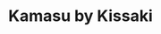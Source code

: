 ---
layout: place
title: "Kamasu by Kissaki"
permalink: /new-york/new-york/kamasu-by-kissaki.html
stateAbbr: NY
stateName: New York
cityName: New York
seo:
  name: "Kamasu by Kissaki"
  type: Restaurant
  links: null
description: "Kamasu by Kissaki serves delicious sushi in New York, New York. Try fresh Japanese dishes for a great dining experience. Available for takeout, delivery, lunch, and dinner."
place_id: ChIJVU9-Q5JZwokR6OX1_pbtH9M
photos:
  - name: >-
      places/ChIJVU9-Q5JZwokR6OX1_pbtH9M/photos/AeeoHcJMockeIzRgjxDMnaVTydTMp-2SNBwPf4h23FnLrWxoFI5FJ5ZFI-AzjUGom72Q3Gkb7AD3fZMNz3KNycvSZmQVc027B5Wn91nQdfCl43XPHkrx4Y5MNF5rrx8cGLy_H9ecDaRZGszVvNTbKC20BdmjV_gtkwDROzUBISXlxM8q6s9_g2Hc62zb6y0ErB4XPOhzFQiNET4qLBRJXV75oAbtWGOirnbALqZNIjx6HoxbiWfgRzSS7zL5m2y2WuhsKNeFONjuU0K0hKjT9rva32RthmGBqrVj2BVpBuKNLFR5ZQ
    widthPx: 4800
    heightPx: 3200
    authorAttributions:
      - displayName: Kamasu by Kissaki
        uri: https://maps.google.com/maps/contrib/103381782180057655167
        photoUri: >-
          https://lh3.googleusercontent.com/a-/ALV-UjX4uYidwgiKMRnVqP6j3uve1l-z-INWwIruaSodsHE3_LmcbUo=s100-p-k-no-mo
    flagContentUri: >-
      https://www.google.com/local/imagery/report/?cb_client=maps_api_places.places_api&image_key=!1e10!2sAF1QipMVuxSuebOgHN_CBZNzGlZN8xku2qC-AbzpNNPD&hl=en-US
    googleMapsUri: >-
      https://www.google.com/maps/place//data=!3m4!1e2!3m2!1sAF1QipMVuxSuebOgHN_CBZNzGlZN8xku2qC-AbzpNNPD!2e10!4m2!3m1!1s0x89c25992437e4f55:0xd31fed96fef5e5e8
  - name: >-
      places/ChIJVU9-Q5JZwokR6OX1_pbtH9M/photos/AeeoHcLFwhLDTQeJ6HpWuBwei2k0uLxr2rqAkiCPN5wQQskiWW1uHVjz2ujsfyBkAGnuljoa2okYOnPPoJgFVpqvKHO2Hgudxaur9RUxaE7Z-HsavAThiAXvb_4UpJJcXpd0wznAR63OL0PFJhyCMnlUdCgbWygaiOPPryqnTbh6QQVZoOMHDdjjhsih38MUxITHF5w0exj0tI6OAxsW59QLvUGWcD9J6YTe5QqRTXNhqZmPuPtIqC9TogHTRjGnfkyaT30DshFm4notUbaWM1Sp0hZ4cH3fmdoT0KNRKs5DlqFdIFzPdqgKtiH_lQ29rOyiem6CuUdsUQuptF2S_A0xk__b5vhFVOeRtN1ZWzhpPKFrvLdkM8YjdvNe-WOGz4TCmtgxsbImRIBCUgTIZnNkbCTP6EF4RuFQyNyS-VKOTj0jdDHwG8ZucNPTDx-6qnmD
    widthPx: 4080
    heightPx: 3072
    authorAttributions:
      - displayName: Marco Manfroi
        uri: https://maps.google.com/maps/contrib/117471998707323335572
        photoUri: >-
          https://lh3.googleusercontent.com/a-/ALV-UjVC7V0CMA6SPgSnkgmbOLQWfIvk1DjXyjdl3SRz15LuEWLXe42dNg=s100-p-k-no-mo
    flagContentUri: >-
      https://www.google.com/local/imagery/report/?cb_client=maps_api_places.places_api&image_key=!1e10!2sCIABIhAA3ilWKg73W2f15n4AAlR_&hl=en-US
    googleMapsUri: >-
      https://www.google.com/maps/place//data=!3m4!1e2!3m2!1sCIABIhAA3ilWKg73W2f15n4AAlR_!2e10!4m2!3m1!1s0x89c25992437e4f55:0xd31fed96fef5e5e8
  - name: >-
      places/ChIJVU9-Q5JZwokR6OX1_pbtH9M/photos/AeeoHcJCVTiOCDsrJrtb1qz8FMvkpehwW4KEeetgFqkmaSXLsT3aYaiBRrLAYHSP7BasF5mExQFBxTT7WmqSt9nnRdRhJ4M_SQvwLGtkP9c6o-rQFtrUUnQsGPDUk7ZhTAGpmo5kSwIfWx7OTxre9eSJucQ2BdZBuT2PVc2VE02NxHsxLtY6J4LWLcgu7SMw4AQhJp-w9H16QmXeG9sh4KMIm9hyEZPrbTk8z4fbF8gmIuYPBkdAGAEBGdKY6qY-GBsZd5b_0nnRKQiybezUHb7TFK7kYPCRSnYnCZDZqKv10roXNg
    widthPx: 3200
    heightPx: 4800
    authorAttributions:
      - displayName: Kamasu by Kissaki
        uri: https://maps.google.com/maps/contrib/103381782180057655167
        photoUri: >-
          https://lh3.googleusercontent.com/a-/ALV-UjX4uYidwgiKMRnVqP6j3uve1l-z-INWwIruaSodsHE3_LmcbUo=s100-p-k-no-mo
    flagContentUri: >-
      https://www.google.com/local/imagery/report/?cb_client=maps_api_places.places_api&image_key=!1e10!2sAF1QipN009ODnFnaLQP25fUb6ocnSvk5NwKxH7t4Ai5v&hl=en-US
    googleMapsUri: >-
      https://www.google.com/maps/place//data=!3m4!1e2!3m2!1sAF1QipN009ODnFnaLQP25fUb6ocnSvk5NwKxH7t4Ai5v!2e10!4m2!3m1!1s0x89c25992437e4f55:0xd31fed96fef5e5e8
  - name: >-
      places/ChIJVU9-Q5JZwokR6OX1_pbtH9M/photos/AeeoHcLtN-Uw6_O8hRJbZc0ZFoKaqykn0NGKigJ7mYtf_XRxiSGJDjAhc5NG-LQpjIZ_3Y-AAbfWr8BLLYu9fevGOFvmAr1ISjAN7fpzW40Ylc8OgV-CAbp8OSTGuckfb23nIPqG_dwElEjC4FgcMm60KVcfpSbNk0gDLnf-ayHqGoGhoDvMVVsrQM2meU9F0DGJErGK6ew-q4Fd3q5C-i7C1M8hD4zaJOWvZh-XCuWeMF7HpvfTr86zoh2FbuT2HeLXgrbBEZRazTaBKd4ad6gCmHXJCnFgIWhQaIpnHBYxx3B3Lw
    widthPx: 4800
    heightPx: 3200
    authorAttributions:
      - displayName: Kamasu by Kissaki
        uri: https://maps.google.com/maps/contrib/103381782180057655167
        photoUri: >-
          https://lh3.googleusercontent.com/a-/ALV-UjX4uYidwgiKMRnVqP6j3uve1l-z-INWwIruaSodsHE3_LmcbUo=s100-p-k-no-mo
    flagContentUri: >-
      https://www.google.com/local/imagery/report/?cb_client=maps_api_places.places_api&image_key=!1e10!2sAF1QipNoPF9HrF-YJi2hcq40lToENe0RpjdvxCf9V_S4&hl=en-US
    googleMapsUri: >-
      https://www.google.com/maps/place//data=!3m4!1e2!3m2!1sAF1QipNoPF9HrF-YJi2hcq40lToENe0RpjdvxCf9V_S4!2e10!4m2!3m1!1s0x89c25992437e4f55:0xd31fed96fef5e5e8
  - name: >-
      places/ChIJVU9-Q5JZwokR6OX1_pbtH9M/photos/AeeoHcLwRSJV626M2WLPBi-DdkoLj4Sz-AyWS2deyPXsroCn44D_QR2pIodCeZnJYecvPBTeWEH7rTKcZDxAhzmk-iwvwsdLc8OwEOQdAbfbgKuVus6Unr65OpLKGnUzcn2YobfWMO9RMI-82qXuATxu2RakonjqE12cdHeu4bpGa3ueJXmSyO60LfEbOrp8bUA3se-LFuLJbMwr9Io-M5Gdbnjrzmv1wywxL86tiiHYWdYGxq34QfoN18W1MffMETAFkejFnRVkA6pSzc5JZwe7p2lYyLUS4mKWrG318wg1jzRYzEZw575HJuvk2BfpsmV2clB30P3qZXa0UEKI8VWRiJu2UoKI8Lxmq8DB_zGY0VkTRb8Cl2nhav42_nM1TuPq20KJqmz7iK07BctvlQWE647MHH30HnPdS1ir9g_HfDQibon4
    widthPx: 3024
    heightPx: 4032
    authorAttributions:
      - displayName: Blue Chen
        uri: https://maps.google.com/maps/contrib/110212155962071851399
        photoUri: >-
          https://lh3.googleusercontent.com/a-/ALV-UjXSPVhiCS7DSysHDDR3dSbEYRuDSc8omFisKj65ywXBNIgYEMZb=s100-p-k-no-mo
    flagContentUri: >-
      https://www.google.com/local/imagery/report/?cb_client=maps_api_places.places_api&image_key=!1e10!2sCIHM0ogKEICAgIDHoJyElwE&hl=en-US
    googleMapsUri: >-
      https://www.google.com/maps/place//data=!3m4!1e2!3m2!1sCIHM0ogKEICAgIDHoJyElwE!2e10!4m2!3m1!1s0x89c25992437e4f55:0xd31fed96fef5e5e8
  - name: >-
      places/ChIJVU9-Q5JZwokR6OX1_pbtH9M/photos/AeeoHcJO6nVtYmAf4gHhGPEX_ONKVqLZYXXl1ZzHmmI_N1p-5MeMnsEdWw7tarAVBL4PhQ9tpkZQqFEK397WqH4_5FjMm24GdsRVyQ6YncNEi5KvSkgj91RdCLH8qWb2U444sBjbOA3FY0dq2dmkOPbMC7n2cQIGBUfAnQRWIkKrZ74m_CXjycnUGO5yy3Ut05FQJEUHVHGbhjLiGPFhnqsQzRtrdGi2f31Cvumr8ulP-5wHFHchfHBx8prvEcTJI0rP2CkVEsAg22BbJFQV9xAbYI6ZG3fqoKoMXBRLC1yPn7GWCJIDlPzhZ8IBmlP7gVTrIdTAn3jHq0dRCyh8IddGA_8PRu298oPcBazCxKuqkBnqqpjYYRkotUkJX37r1gmo0eXGO4opFDxkke0mayuZ87o4WFR07FGbBt31QaYGBtXvJQM
    widthPx: 3072
    heightPx: 4080
    authorAttributions:
      - displayName: iVes Winzy (Williams)
        uri: https://maps.google.com/maps/contrib/106318964416026982542
        photoUri: >-
          https://lh3.googleusercontent.com/a-/ALV-UjVHCA_drJXHRrTxgz71okmGcgBzqBw60wVa81HlspKT5W_wz7mo=s100-p-k-no-mo
    flagContentUri: >-
      https://www.google.com/local/imagery/report/?cb_client=maps_api_places.places_api&image_key=!1e10!2sCIHM0ogKEICAgICT7rXtgQE&hl=en-US
    googleMapsUri: >-
      https://www.google.com/maps/place//data=!3m4!1e2!3m2!1sCIHM0ogKEICAgICT7rXtgQE!2e10!4m2!3m1!1s0x89c25992437e4f55:0xd31fed96fef5e5e8
  - name: >-
      places/ChIJVU9-Q5JZwokR6OX1_pbtH9M/photos/AeeoHcJsrmmzdIBiST3o2IbSLBbgE8DR0Zq42MkjVoztm3HQLggPmBRLcK1IHeJD0CUX-e4_scHvnr3R6hcF4hlLPHjFo7KsVXSMAOFK5dVikGR_hmjMjRGyze_qKXYTm4_wr4YbQdd9S-daKjDUFjL7uRljQr9ElIlWkeu9E-zDESYCQ5FcV2HZlbaHo7TSpZSTBgDSRs71jpXIxD7ani4l_dwDjZHHpbealiRUM7k7o_e2JFRctT5PUQeBkOZbeWSKKYi_61w92TQylpcSxtHg6QPFm_sJLbeGHWVaS4Z-JLIjQWT0MvClF9kYkvPaKtnvwxHltxARDbn1ZiStK9aAJUST8yuuDu13-Glwzm6YceShbcIAqCo-IrQg-dPLbYMlwXTKthBAFpgQAjvjmPMyavQ5pRRvBZJu2JujIQoFkSw
    widthPx: 3024
    heightPx: 4032
    authorAttributions:
      - displayName: angelica maria bueno nanez
        uri: https://maps.google.com/maps/contrib/104954100706429786835
        photoUri: >-
          https://lh3.googleusercontent.com/a-/ALV-UjUOza_zTCkie_Ak5WEOzJ-X6WFCOpb8AiicTEqaqGaNEcGdDfXD=s100-p-k-no-mo
    flagContentUri: >-
      https://www.google.com/local/imagery/report/?cb_client=maps_api_places.places_api&image_key=!1e10!2sCIHM0ogKEICAgIDDvMPmMg&hl=en-US
    googleMapsUri: >-
      https://www.google.com/maps/place//data=!3m4!1e2!3m2!1sCIHM0ogKEICAgIDDvMPmMg!2e10!4m2!3m1!1s0x89c25992437e4f55:0xd31fed96fef5e5e8
  - name: >-
      places/ChIJVU9-Q5JZwokR6OX1_pbtH9M/photos/AeeoHcIuoZVU3AESBTkkMf91TWpj7tiNuMR0SGm5FUAN1tX_79Zp7GUnvT4lXZ927awFXE8OPQPNldUvam-5TeWVR00JV3_D_U3m8TYagoGMrQmklBvcGZx56peRCKVyJZB0sl0B2QYJulf2fZBstRgQNd0_e_Ymk2sAy1zKJjWju57woekyVaLQCALqzBY_vSOqj9YFKgJurMaTFSpiWFfA1UDng2mUjT-kPeq7yFxpVDMJA38_yYapbqle_ZD7bezlz8nalrUDrPXnviW_rhIgQV0HdXb00-xkq_p9bkzXvlrr2W9bE_aGc5fOON3i0bcp9B6YDjyPXcRQk6j7p5LOzvqftnOpe0Mg9BVgytb9qQTkjC-nQ84AgEq2_lbh2SQAYPEXB1qVyKe-Fp-8pH2OfLL1aXlNykjUF9XOQi1yWfytQQg
    widthPx: 3000
    heightPx: 3126
    authorAttributions:
      - displayName: A R
        uri: https://maps.google.com/maps/contrib/111284359176118678160
        photoUri: >-
          https://lh3.googleusercontent.com/a-/ALV-UjVsXReEujsp6b6jjTiRXAPLSJY_at9K9IORl7fprgzUz2IwSVl8Fg=s100-p-k-no-mo
    flagContentUri: >-
      https://www.google.com/local/imagery/report/?cb_client=maps_api_places.places_api&image_key=!1e10!2sCIHM0ogKEICAgICfn_Sc3wE&hl=en-US
    googleMapsUri: >-
      https://www.google.com/maps/place//data=!3m4!1e2!3m2!1sCIHM0ogKEICAgICfn_Sc3wE!2e10!4m2!3m1!1s0x89c25992437e4f55:0xd31fed96fef5e5e8
  - name: >-
      places/ChIJVU9-Q5JZwokR6OX1_pbtH9M/photos/AeeoHcJZUxC0rq5KTVd9nTDVWz0qxn2VFkgnu_irw0Dg41F0hSvhuqB0X_vjRUdRIMvdxJovyX_ntAaar52fVuIYvK66vbhbvFojB_aV3XpvSdVXk8bizSF68p-xbdK_EIuKzxYRbKl8PJd0QkhfbmuVCtKQCRGHSs0AaXKwFNpfiILhDWbffcaBRGZ2DUjNM-i_SgSgHHybXsxKCxjrP3qpkmKquKGfpxg77wgxz0Xftz0_pWdpLSy5AHCkPkCWFB5dp_rrKAhLuU-_gLMqkIspJ0bYar8ddFpT1iNB6k_46G3CPJoLDwioeTupq8UUpAubga-YrorY6BFHCfM_-0hkmqfDYORuYM-Y9_V1CjF1Dz_JUWEMfEKnrsNbrcu0Pvgy2XBOZbxiilQ5zSp-K5HW2x2XugDYbbUtUMyGysuSWCRlrgzx
    widthPx: 3024
    heightPx: 4032
    authorAttributions:
      - displayName: Blue Chen
        uri: https://maps.google.com/maps/contrib/110212155962071851399
        photoUri: >-
          https://lh3.googleusercontent.com/a-/ALV-UjXSPVhiCS7DSysHDDR3dSbEYRuDSc8omFisKj65ywXBNIgYEMZb=s100-p-k-no-mo
    flagContentUri: >-
      https://www.google.com/local/imagery/report/?cb_client=maps_api_places.places_api&image_key=!1e10!2sCIHM0ogKEICAgIDHoJyE1wE&hl=en-US
    googleMapsUri: >-
      https://www.google.com/maps/place//data=!3m4!1e2!3m2!1sCIHM0ogKEICAgIDHoJyE1wE!2e10!4m2!3m1!1s0x89c25992437e4f55:0xd31fed96fef5e5e8
  - name: >-
      places/ChIJVU9-Q5JZwokR6OX1_pbtH9M/photos/AeeoHcIHRTw_bxcHFeJpYs1byAyNROjE7tkLNeOps5rskJUka4rkZ7wW9DSr8CsbwjB3y-LIjcQUCaJDPFGVIycnqOgzoO_ldTsi5V68wPOpfKPC8wR3MRm59xdWHWwljhZIMtz5o6Y4QekXN0AN3NX0-or2rUfVXRFTqqHXspguPJ-T2AVTjmFVuTdVY65i4dS8MlchsQNjSc8l6XyehDC3bwsauTDhpC2W4NcyVL33-MIa3jY4mxGNW5eueRzWMKwIL9AIKKFW9yPSrMjR6yFAnvvYQX4Zmz7LFZZd_cwajpDPRS75KbGPgw3Ib0GhBfWpf3cJG7hv6H23AFL5aczmfFTMN-dKTWmI4pNDoAYl3_XkuvJeHEd-z3hwywPtpDpS49CHGX085ptK_f4zCHg9Ox_nrml9NnSYrweQpGY2Pp4U5L7p
    widthPx: 4000
    heightPx: 3000
    authorAttributions:
      - displayName: Steve Quach
        uri: https://maps.google.com/maps/contrib/106760769119346510659
        photoUri: >-
          https://lh3.googleusercontent.com/a-/ALV-UjUe_H0QgqM8IUPXmDoxtRdWxZiF0GSF8fYBByVrSHfwRpEj9-J9eg=s100-p-k-no-mo
    flagContentUri: >-
      https://www.google.com/local/imagery/report/?cb_client=maps_api_places.places_api&image_key=!1e10!2sCIHM0ogKEICAgIDuxMWxxQE&hl=en-US
    googleMapsUri: >-
      https://www.google.com/maps/place//data=!3m4!1e2!3m2!1sCIHM0ogKEICAgIDuxMWxxQE!2e10!4m2!3m1!1s0x89c25992437e4f55:0xd31fed96fef5e5e8
address: 20 Hudson Yards Unit 220, New York, NY 10001, USA
street: 20 Hudson Yards Unit 220
city: New York
state: NY
zip: '10001'
country: USA
neighborhood: null
latitude: '40.753394'
longitude: '-74.001055'
accessibility_options:
  wheelchairAccessibleParking: false
  wheelchairAccessibleEntrance: true
  wheelchairAccessibleRestroom: true
  wheelchairAccessibleSeating: true
business_status: OPERATIONAL
name: Kamasu by Kissaki
google_maps_links:
  directionsUri: >-
    https://www.google.com/maps/dir//''/data=!4m7!4m6!1m1!4e2!1m2!1m1!1s0x89c25992437e4f55:0xd31fed96fef5e5e8!3e0
  placeUri: https://maps.google.com/?cid=15213139299059230184
  writeAReviewUri: >-
    https://www.google.com/maps/place//data=!4m3!3m2!1s0x89c25992437e4f55:0xd31fed96fef5e5e8!12e1
  reviewsUri: >-
    https://www.google.com/maps/place//data=!4m4!3m3!1s0x89c25992437e4f55:0xd31fed96fef5e5e8!9m1!1b1
  photosUri: >-
    https://www.google.com/maps/place//data=!4m3!3m2!1s0x89c25992437e4f55:0xd31fed96fef5e5e8!10e5
primary_type: Sushi Restaurant
opening_hours:
  regular: null
  current: null
secondary_opening_hours:
  regular:
    weekdayDescriptions: null
    type: null
  current:
    weekdayDescriptions: null
    type: null
phone: (212) 577-1153
price_level: null
price_range: $30 &ndash; $50
rating: '3.9'
rating_count: 0
website: null
reviews:
  - name: >-
      places/ChIJVU9-Q5JZwokR6OX1_pbtH9M/reviews/ChdDSUhNMG9nS0VJQ0FnSUNmdmJtazJ3RRAB
    relativePublishTimeDescription: 3 months ago
    rating: 5
    text:
      text: >-
        Dining at Kissaki is an unforgettable experience that beautifully blends
        traditional Japanese flavors with modern creativity. From the moment you
        step in, the inviting ambiance and attention to detail make it clear
        that this is more than just a meal—it’s a culinary journey.


        The quality of the sushi is unparalleled, with each piece showcasing the
        freshest, most flavorful ingredients. Their omakase experience is truly
        a highlight, as the chefs expertly craft each dish with precision and
        artistry, presenting flavors and textures that are perfectly balanced.
        The combination of traditional techniques with innovative touches
        creates a meal that is both authentic and exciting.


        The service is exceptional, with staff that are attentive,
        knowledgeable, and passionate about the cuisine. They guide you through
        the menu with ease, ensuring every detail of your dining experience is
        flawless.


        The sleek, modern decor adds to the overall vibe, creating a comfortable
        yet refined space perfect for both intimate dinners and special
        celebrations.


        In summary, Kissaki is a must-visit for sushi lovers and anyone seeking
        an elevated dining experience. Every aspect, from the food to the
        service and ambiance, is executed with excellence. Highly recommended
        and a place I can’t wait to return to!
      languageCode: en
    originalText:
      text: >-
        Dining at Kissaki is an unforgettable experience that beautifully blends
        traditional Japanese flavors with modern creativity. From the moment you
        step in, the inviting ambiance and attention to detail make it clear
        that this is more than just a meal—it’s a culinary journey.


        The quality of the sushi is unparalleled, with each piece showcasing the
        freshest, most flavorful ingredients. Their omakase experience is truly
        a highlight, as the chefs expertly craft each dish with precision and
        artistry, presenting flavors and textures that are perfectly balanced.
        The combination of traditional techniques with innovative touches
        creates a meal that is both authentic and exciting.


        The service is exceptional, with staff that are attentive,
        knowledgeable, and passionate about the cuisine. They guide you through
        the menu with ease, ensuring every detail of your dining experience is
        flawless.


        The sleek, modern decor adds to the overall vibe, creating a comfortable
        yet refined space perfect for both intimate dinners and special
        celebrations.


        In summary, Kissaki is a must-visit for sushi lovers and anyone seeking
        an elevated dining experience. Every aspect, from the food to the
        service and ambiance, is executed with excellence. Highly recommended
        and a place I can’t wait to return to!
      languageCode: en
    authorAttribution:
      displayName: Jacob Willis
      uri: https://www.google.com/maps/contrib/108659715969309906257/reviews
      photoUri: >-
        https://lh3.googleusercontent.com/a-/ALV-UjU66V-dbNQupNV-0AJovGKH7-gY8zZwxrxsVrMrZrQYPPvR09Y=s128-c0x00000000-cc-rp-mo-ba5
    publishTime: '2024-12-31T22:26:20.470594Z'
    flagContentUri: >-
      https://www.google.com/local/review/rap/report?postId=ChdDSUhNMG9nS0VJQ0FnSUNmdmJtazJ3RRAB&d=17924085&t=1
    googleMapsUri: >-
      https://www.google.com/maps/reviews/data=!4m6!14m5!1m4!2m3!1sChdDSUhNMG9nS0VJQ0FnSUNmdmJtazJ3RRAB!2m1!1s0x89c25992437e4f55:0xd31fed96fef5e5e8
  - name: >-
      places/ChIJVU9-Q5JZwokR6OX1_pbtH9M/reviews/ChdDSUhNMG9nS0VJQ0FnSUQzOU5hTnhRRRAB
    relativePublishTimeDescription: 5 months ago
    rating: 1
    text:
      text: >-
        Food is ok but not up to the standard of any authentic Japanese
        restaurant.  I had the Chef’s choice of sashimi, the tempura don and the
        eel don for my husband.  Tempura was very dry and hard.  Sashimi was
        fine.


        Service was terrible.  The server wanted to charge my credit card before
        I got my bill.  When I requested for the bill, she said I have to pay
        first and she would print the bill to me.  After I paid, she came back &
        threw the bill at me on the table.  I’ll never come here again.  NEVER
        AGAIN!
      languageCode: en
    originalText:
      text: >-
        Food is ok but not up to the standard of any authentic Japanese
        restaurant.  I had the Chef’s choice of sashimi, the tempura don and the
        eel don for my husband.  Tempura was very dry and hard.  Sashimi was
        fine.


        Service was terrible.  The server wanted to charge my credit card before
        I got my bill.  When I requested for the bill, she said I have to pay
        first and she would print the bill to me.  After I paid, she came back &
        threw the bill at me on the table.  I’ll never come here again.  NEVER
        AGAIN!
      languageCode: en
    authorAttribution:
      displayName: Sophia Chan
      uri: https://www.google.com/maps/contrib/114741365770560991309/reviews
      photoUri: >-
        https://lh3.googleusercontent.com/a-/ALV-UjWLSzeSXJRx_7ciu70qX4vKjmBydVFfru9Tt9233ExllXbdig7o=s128-c0x00000000-cc-rp-mo-ba3
    publishTime: '2024-11-13T12:10:32.459781Z'
    flagContentUri: >-
      https://www.google.com/local/review/rap/report?postId=ChdDSUhNMG9nS0VJQ0FnSUQzOU5hTnhRRRAB&d=17924085&t=1
    googleMapsUri: >-
      https://www.google.com/maps/reviews/data=!4m6!14m5!1m4!2m3!1sChdDSUhNMG9nS0VJQ0FnSUQzOU5hTnhRRRAB!2m1!1s0x89c25992437e4f55:0xd31fed96fef5e5e8
  - name: >-
      places/ChIJVU9-Q5JZwokR6OX1_pbtH9M/reviews/ChZDSUhNMG9nS0VJQ0FnSUNmbl9TY0h3EAE
    relativePublishTimeDescription: 3 months ago
    rating: 5
    text:
      text: >-
        Had takeout at Kissaki Omakase. They delivered from Hudson Yards all the
        way to the Upper West Side, which was nice. The sushi was solid, and the
        packaging from the takeout was the best we have ever seen. I'd
        definitely order from here again!
      languageCode: en
    originalText:
      text: >-
        Had takeout at Kissaki Omakase. They delivered from Hudson Yards all the
        way to the Upper West Side, which was nice. The sushi was solid, and the
        packaging from the takeout was the best we have ever seen. I'd
        definitely order from here again!
      languageCode: en
    authorAttribution:
      displayName: A R
      uri: https://www.google.com/maps/contrib/111284359176118678160/reviews
      photoUri: >-
        https://lh3.googleusercontent.com/a-/ALV-UjVsXReEujsp6b6jjTiRXAPLSJY_at9K9IORl7fprgzUz2IwSVl8Fg=s128-c0x00000000-cc-rp-mo-ba8
    publishTime: '2025-01-02T23:27:39.838483Z'
    flagContentUri: >-
      https://www.google.com/local/review/rap/report?postId=ChZDSUhNMG9nS0VJQ0FnSUNmbl9TY0h3EAE&d=17924085&t=1
    googleMapsUri: >-
      https://www.google.com/maps/reviews/data=!4m6!14m5!1m4!2m3!1sChZDSUhNMG9nS0VJQ0FnSUNmbl9TY0h3EAE!2m1!1s0x89c25992437e4f55:0xd31fed96fef5e5e8
  - name: >-
      places/ChIJVU9-Q5JZwokR6OX1_pbtH9M/reviews/ChdDSUhNMG9nS0VJQ0FnSUNYbV9qUnlBRRAB
    relativePublishTimeDescription: 5 months ago
    rating: 2
    text:
      text: >-
        I kind of think this place must be a joke, and there must be hidden
        candid cameras someplace…

        I’d sum this place up as an over-sauced, under-designed, vastly
        over-priced, nearly serviceless sushi/nigiri house.


        Three of us order the 6 and 7 course “dinner”(literally the word they
        use on the menu) for $60 and $70 a piece. Each “course” is just a bite,
        so think more omakase style. Except without almost any service from an
        omakase experience. Almost no service whatsoever. And they don’t serve
        the bites one at a time either. And the bites themselves are prepared
        way over sauced, which is too bad because you can tell the quality of
        fish is actually pretty good (so two stars versus one). See the pic.
        Thats four courses. Lol


        The atmosphere of the place is uninspired and totally bland. We made
        reservations for 7pm on a Friday night and were one of two seated
        tables. That included the bar, which was completely empty. (Worth
        mentioning the restaurants across the hall were packed.)


        Long story short, after spending $200 before tax on “dinner” we went
        downstairs to little Spain and ordered $15 burgers and fries to finally
        get enough to eat.


        I’m not trying to be a hater. I have eaten at incredible sushi houses in
        the city. But this is not one of them. It is certainly not selling 5, 6,
        and 7 coursed “dinners,” and they really should change the wording on
        their menu. Perhaps if they list as something else, it wouldn’t be so
        offensive.


        I’ve never eaten a burger after a $200 dinner before. But glad little
        Spain is just downstairs.


        Avoid, unless you want a pricey snack. I will avoid moving forward,
        because they are just way too many other spots that are better than
        this, across the board! Service was one star. They didn’t keep our water
        glasses filled or offer us any.
      languageCode: en
    originalText:
      text: >-
        I kind of think this place must be a joke, and there must be hidden
        candid cameras someplace…

        I’d sum this place up as an over-sauced, under-designed, vastly
        over-priced, nearly serviceless sushi/nigiri house.


        Three of us order the 6 and 7 course “dinner”(literally the word they
        use on the menu) for $60 and $70 a piece. Each “course” is just a bite,
        so think more omakase style. Except without almost any service from an
        omakase experience. Almost no service whatsoever. And they don’t serve
        the bites one at a time either. And the bites themselves are prepared
        way over sauced, which is too bad because you can tell the quality of
        fish is actually pretty good (so two stars versus one). See the pic.
        Thats four courses. Lol


        The atmosphere of the place is uninspired and totally bland. We made
        reservations for 7pm on a Friday night and were one of two seated
        tables. That included the bar, which was completely empty. (Worth
        mentioning the restaurants across the hall were packed.)


        Long story short, after spending $200 before tax on “dinner” we went
        downstairs to little Spain and ordered $15 burgers and fries to finally
        get enough to eat.


        I’m not trying to be a hater. I have eaten at incredible sushi houses in
        the city. But this is not one of them. It is certainly not selling 5, 6,
        and 7 coursed “dinners,” and they really should change the wording on
        their menu. Perhaps if they list as something else, it wouldn’t be so
        offensive.


        I’ve never eaten a burger after a $200 dinner before. But glad little
        Spain is just downstairs.


        Avoid, unless you want a pricey snack. I will avoid moving forward,
        because they are just way too many other spots that are better than
        this, across the board! Service was one star. They didn’t keep our water
        glasses filled or offer us any.
      languageCode: en
    authorAttribution:
      displayName: Tom Burchinal
      uri: https://www.google.com/maps/contrib/117429626135525975887/reviews
      photoUri: >-
        https://lh3.googleusercontent.com/a/ACg8ocK1oBaij4K9cUA-slHa5LLZV2k4bdK2e-iqMs6RBebTUysm5Ow=s128-c0x00000000-cc-rp-mo-ba4
    publishTime: '2024-10-20T19:06:47.207752Z'
    flagContentUri: >-
      https://www.google.com/local/review/rap/report?postId=ChdDSUhNMG9nS0VJQ0FnSUNYbV9qUnlBRRAB&d=17924085&t=1
    googleMapsUri: >-
      https://www.google.com/maps/reviews/data=!4m6!14m5!1m4!2m3!1sChdDSUhNMG9nS0VJQ0FnSUNYbV9qUnlBRRAB!2m1!1s0x89c25992437e4f55:0xd31fed96fef5e5e8
  - name: >-
      places/ChIJVU9-Q5JZwokR6OX1_pbtH9M/reviews/ChZDSUhNMG9nS0VJQ0FnSUNMbnNud0V3EAE
    relativePublishTimeDescription: 9 months ago
    rating: 4
    text:
      text: >-
        We were pleasantly surprised by how delicious the small sushi spot in
        Hudson yards was. It was extremely fresh and everything tasted really
        good. We weren’t sure what to expect when we walked in as it was a
        smaller spot and wasn’t too busy as it was after the lunch rush but as
        mentioned everything was really good. My only complaint is it seemed
        like there was only one person really working the floor and the sushi
        bar and I think the hostess was doubling trying to help as well. They
        still did really well for being understaffed, but things were definitely
        slower when it came to getting my sake or some of our other orders. I
        don’t fault them for that at all and I think they did a good job as a
        place got busier.
      languageCode: en
    originalText:
      text: >-
        We were pleasantly surprised by how delicious the small sushi spot in
        Hudson yards was. It was extremely fresh and everything tasted really
        good. We weren’t sure what to expect when we walked in as it was a
        smaller spot and wasn’t too busy as it was after the lunch rush but as
        mentioned everything was really good. My only complaint is it seemed
        like there was only one person really working the floor and the sushi
        bar and I think the hostess was doubling trying to help as well. They
        still did really well for being understaffed, but things were definitely
        slower when it came to getting my sake or some of our other orders. I
        don’t fault them for that at all and I think they did a good job as a
        place got busier.
      languageCode: en
    authorAttribution:
      displayName: Rachel Caitlin
      uri: https://www.google.com/maps/contrib/117602863006644649273/reviews
      photoUri: >-
        https://lh3.googleusercontent.com/a-/ALV-UjUbBNdgz9RbGwCibpuGj_JtgVV70UON6KarTEIJPsvH05roreD1=s128-c0x00000000-cc-rp-mo-ba4
    publishTime: '2024-06-19T12:23:28.894659Z'
    flagContentUri: >-
      https://www.google.com/local/review/rap/report?postId=ChZDSUhNMG9nS0VJQ0FnSUNMbnNud0V3EAE&d=17924085&t=1
    googleMapsUri: >-
      https://www.google.com/maps/reviews/data=!4m6!14m5!1m4!2m3!1sChZDSUhNMG9nS0VJQ0FnSUNMbnNud0V3EAE!2m1!1s0x89c25992437e4f55:0xd31fed96fef5e5e8
parking_options: null
payment_options:
  acceptsCreditCards: true
  acceptsCashOnly: false
allow_dogs: null
curbside_pickup: null
delivery: true
dine_in: true
good_for_children: null
good_for_groups: null
good_for_sports: false
live_music: false
menu_for_children: false
outdoor_seating: false
reservable: true
restroom: true
serves_beer: true
serves_breakfast: null
serves_brunch: null
serves_cocktails: null
serves_coffee: false
serves_dinner: true
serves_dessert: true
serves_lunch: true
serves_vegetarian_food: null
serves_wine: true
takeout: true
update_category: essentials
summary: null

---